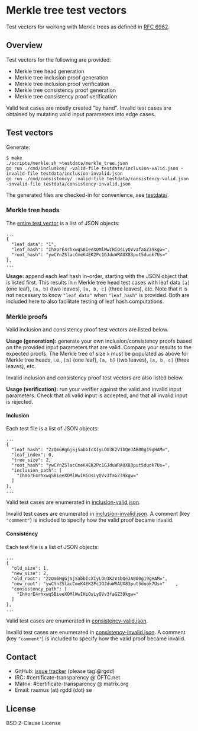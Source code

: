# Merkle tree test vectors

Test vectors for working with Merkle trees as defined in [RFC 6962][].

[RFC 6962]: https://datatracker.ietf.org/doc/html/rfc6962

## Overview

Test vectors for the following are provided:

  - Merkle tree head generation
  - Merkle tree inclusion proof generation
  - Merkle tree inclusion proof verification
  - Merkle tree consistency proof generation
  - Merkle tree consistency proof verification

Valid test cases are mostly created "by hand".  Invalid test cases are obtained
by mutating valid input parameters into edge cases.

## Test vectors

Generate:

    $ make
    ./scripts/merkle.sh >testdata/merkle_tree.json
    go run ./cmd/inclusion/ -valid-file testdata/inclusion-valid.json -invalid-file testdata/inclusion-invalid.json
    go run ./cmd/consistency/ -valid-file testdata/consistency-valid.json -invalid-file testdata/consistency-invalid.json

The generated files are checked-in for convenience, see [testdata/](./testdata).

### Merkle tree heads

The [entire test vector](./testdata/merkle_tree.json) is a list of JSON objects:

    ...
    {
      "leaf_data": "1",
      "leaf_hash": "IhXorE4rhxwqSBieeXOMlWwIHiOsLyQVv3faGZ39kgw=",
      "root_hash": "ywCYnZSlacCmeK4EK2Pc1GJduWRAUX83put5duok7Us="
    },
    ...


**Usage:**
append each leaf hash in-order, starting with the JSON object that is listed
first.  This results in `n` Merkle tree head test cases with leaf data `[a]`
(one leaf), `[a, b]` (two leaves), `[a, b, c]` (three leaves), etc.  Note that
it is not necessary to know `"leaf_data"` when `"leaf_hash"` is provided.  Both
are included here to also facilitate testing of leaf hash computations.

### Merkle proofs

Valid inclusion and consistency proof test vectors are listed below.

**Usage (generation):**
generate your own inclusion/consistency proofs based on the provided input
parameters that are valid.  Compare your results to the expected proofs.  The
Merkle tree of size `k` must be populated as above for Merkle tree heads, i.e.,
`[a]` (one leaf), `[a, b]` (two leaves), `[a, b, c]` (three leaves), etc.

Invalid inclusion and consistency proof test vectors are also listed below.

**Usage (verification):**
run your verifier against the valid and invalid input parameters.  Check that
all valid input is accepted, and that all invalid input is rejected.

#### Inclusion

Each test file is a list of JSON objects:

    ...
    {
      "leaf_hash": "2zQm6HgGjSjSabbIcXIyLOU3K2V1bQeJAB00g19gHAM=",
      "leaf_index": 0,
      "tree_size": 2,
      "root_hash": "ywCYnZSlacCmeK4EK2Pc1GJduWRAUX83put5duok7Us=",
      "inclusion_path": [
        "IhXorE4rhxwqSBieeXOMlWwIHiOsLyQVv3faGZ39kgw="
      ]
    },
    ...

Valid test cases are enumerated in
[inclusion-valid.json](./testdata/inclusion-valid.json).

Invalid test cases are enumerated in
[inclusion-invalid.json](./testdata/inclusion-invalid.json).  A comment (key
`"comment"`) is included to specify how the valid proof became invalid.

#### Consistency

Each test file is a list of JSON objects:

    ...
    {
      "old_size": 1,
      "new_size": 2,
      "old_root": "2zQm6HgGjSjSabbIcXIyLOU3K2V1bQeJAB00g19gHAM=",
      "new_root": "ywCYnZSlacCmeK4EK2Pc1GJduWRAUX83put5duok7Us="	,
      "consistency_path": [
        "IhXorE4rhxwqSBieeXOMlWwIHiOsLyQVv3faGZ39kgw="
      ]
    },
    ...

Valid test cases are enumerated in
[consistency-valid.json](./testdata/sect-2.1.4.2-valid.json).

Invalid test cases are enumerated in
[consistency-invalid.json](./testdata/consistency-invalid.json).  A comment (key
`"comment"`) is included to specify how the valid proof became invalid.

## Contact

  - GitHub: [issue tracker][] (please tag @rgdd)
  - IRC: #certificate-transparency @ OFTC.net
  - Matrix: #certificate-transparency @ matrix.org
  - Email: rasmus (at) rgdd (dot) se

[issue tracker]: https://github.com/C2SP/CCTV/issues

## License

BSD 2-Clause License
